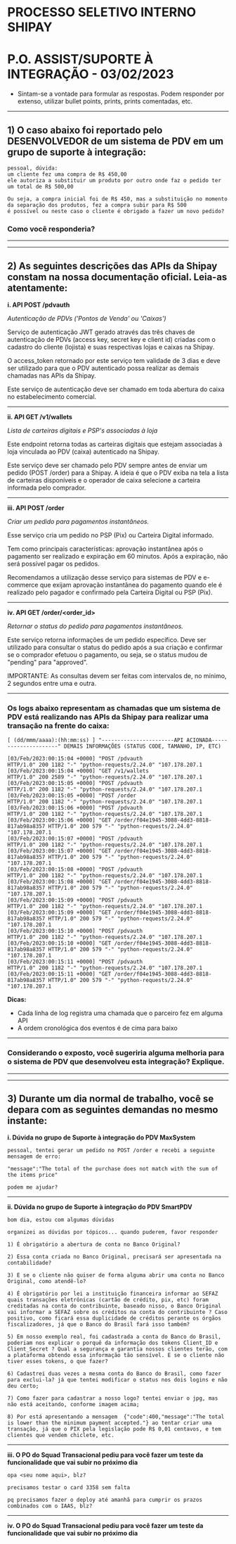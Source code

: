 # PROCESSO SELETIVO INTERNO SHIPAY
# P.O. ASSIST/SUPORTE À INTEGRAÇÃO - 03/02/2023

- Sintam-se a vontade para formular as respostas. Podem responder por extenso, utilizar bullet points, prints, prints comentadas, etc.

---

## 1) O caso abaixo foi reportado pelo DESENVOLVEDOR de um sistema de PDV em um grupo de suporte à integração:

```
pessoal, dúvida:
um cliente fez uma compra de R$ 450,00
ele autoriza a substituir um produto por outro onde faz o pedido ter um total de R$ 500,00

Ou seja, a compra inicial foi de R$ 450, mas a substituição no momento da separação dos produtos, fez a compra subir para R$ 500
é possível ou neste caso o cliente é obrigado a fazer um novo pedido?
```

### Como você responderia?



----
----




## 2) As seguintes descrições das APIs da Shipay constam na nossa documentação oficial. Leia-as atentamente:



**i. API POST /pdvauth**

*Autenticação de PDVs ('Pontos de Venda' ou 'Caixas')*

Serviço de autenticação JWT gerado através das três chaves de autenticação de PDVs (access key, secret key e client id) criadas com o cadastro do cliente (lojista) e suas respectivas lojas e caixas na Shipay.

O access_token retornado por este serviço tem validade de 3 dias e deve ser utilizado para que o PDV autenticado possa realizar as demais chamadas nas APIs da Shipay.

Este serviço de autenticação deve ser chamado em toda abertura do caixa no estabelecimento comercial.

---

**ii. API GET /v1/wallets**

*Lista de carteiras digitais e PSP's associadas à loja*

Este endpoint retorna todas as carteiras digitais que estejam associadas à loja vinculada ao PDV (caixa) autenticado na Shipay.

Este serviço deve ser chamado pelo PDV sempre antes de enviar um pedido (POST /order) para a Shipay. A ideia é que o PDV exiba na tela a lista de carteiras disponíveis e o operador de caixa selecione a carteira informada pelo comprador.

---

**iii. API POST /order**

*Criar um pedido para pagamentos instantâneos.*

Esse serviço cria um pedido no PSP (Pix) ou Carteira Digital informado.

Tem como principais características: aprovação instantânea após o pagamento ser realizado e expiração em 60 minutos. Após a expiração, não será possível pagar os pedidos.

Recomendamos a utilização desse serviço para sistemas de PDV e e-commerce que exijam aprovação instantânea do pagamento quando ele é realizado pelo pagador e confirmado pela Carteira Digital ou PSP (Pix).

---

**iv. API GET /order/<order_id>**

*Retornar o status do pedido para pagamentos instantâneos.*

Este serviço retorna informações de um pedido específico. Deve ser utilizado para consultar o status do pedido após a sua criação e confirmar se o comprador efetuou o pagamento, ou seja, se o status mudou de "pending" para "approved".

IMPORTANTE: As consultas devem ser feitas com intervalos de, no mínimo, 2 segundos entre uma e outra.

----

### Os logs abaixo representam as chamadas que um sistema de PDV está realizando nas APIs da Shipay para realizar uma transação na frente do caixa:

```
[ (dd/mmm/aaaa):(hh:mm:ss) ] "-----------------------API ACIONADA---------------------" DEMAIS INFORMAÇÕES (STATUS CODE, TAMANHO, IP, ETC)

[03/Feb/2023:00:15:04 +0000] "POST /pdvauth                                   HTTP/1.0" 200 1182 "-" "python-requests/2.24.0" "107.178.207.1
[03/Feb/2023:00:15:04 +0000] "GET /v1/wallets                                 HTTP/1.0" 200 2589 "-" "python-requests/2.24.0" "107.178.207.1
[03/Feb/2023:00:15:05 +0000] "POST /pdvauth                                   HTTP/1.0" 200 1182 "-" "python-requests/2.24.0" "107.178.207.1
[03/Feb/2023:00:15:05 +0000] "POST /order                                     HTTP/1.0" 200 1182 "-" "python-requests/2.24.0" "107.178.207.1
[03/Feb/2023:00:15:06 +0000] "POST /pdvauth                                   HTTP/1.0" 200 1182 "-" "python-requests/2.24.0" "107.178.207.1
[03/Feb/2023:00:15:06 +0000] "GET /order/f04e1945-3088-4dd3-8818-817ab98a8357 HTTP/1.0" 200 579 "-" "python-requests/2.24.0" "107.178.207.1
[03/Feb/2023:00:15:07 +0000] "POST /pdvauth                                   HTTP/1.0" 200 1182 "-" "python-requests/2.24.0" "107.178.207.1
[03/Feb/2023:00:15:07 +0000] "GET /order/f04e1945-3088-4dd3-8818-817ab98a8357 HTTP/1.0" 200 579 "-" "python-requests/2.24.0" "107.178.207.1
[03/Feb/2023:00:15:08 +0000] "POST /pdvauth                                   HTTP/1.0" 200 1182 "-" "python-requests/2.24.0" "107.178.207.1
[03/Feb/2023:00:15:08 +0000] "GET /order/f04e1945-3088-4dd3-8818-817ab98a8357 HTTP/1.0" 200 579 "-" "python-requests/2.24.0" "107.178.207.1
[03/Feb/2023:00:15:09 +0000] "POST /pdvauth                                   HTTP/1.0" 200 1182 "-" "python-requests/2.24.0" "107.178.207.1
[03/Feb/2023:00:15:09 +0000] "GET /order/f04e1945-3088-4dd3-8818-817ab98a8357 HTTP/1.0" 200 579 "-" "python-requests/2.24.0" "107.178.207.1
[03/Feb/2023:00:15:10 +0000] "POST /pdvauth                                   HTTP/1.0" 200 1182 "-" "python-requests/2.24.0" "107.178.207.1
[03/Feb/2023:00:15:10 +0000] "GET /order/f04e1945-3088-4dd3-8818-817ab98a8357 HTTP/1.0" 200 579 "-" "python-requests/2.24.0" "107.178.207.1
[03/Feb/2023:00:15:11 +0000] "POST /pdvauth                                   HTTP/1.0" 200 1182 "-" "python-requests/2.24.0" "107.178.207.1
[03/Feb/2023:00:15:11 +0000] "GET /order/f04e1945-3088-4dd3-8818-817ab98a8357 HTTP/1.0" 200 579 "-" "python-requests/2.24.0" "107.178.207.1
```
**Dicas:**
- Cada linha de log registra uma chamada que o parceiro fez em alguma API
- A ordem cronológica dos eventos é de cima para baixo

----

### Considerando o exposto, você sugeriria alguma melhoria para o sistema de PDV que desenvolveu esta integração? Explique.



----
----




## 3) Durante um dia normal de trabalho, você se depara com as seguintes demandas no mesmo instante:

**i. Dúvida no grupo de Suporte à integração do PDV MaxSystem**
```
pessoal, tentei gerar um pedido no POST /order e recebi a seguinte mensagem de erro:

"message":"The total of the purchase does not match with the sum of the items price"

podem me ajudar?
```

---

**ii. Dúvida no grupo de Suporte à integração do PDV SmartPDV**
```
bom dia, estou com algumas dúvidas

organizei as dúvidas por tópicos... quando puderem, favor responder

1) É obrigatório a abertura de conta no Banco Original?

2) Essa conta criada no Banco Original, precisará ser apresentada na contabilidade?

3) E se o cliente não quiser de forma alguma abrir uma conta no Banco Original, como atendê-lo?  

4) É obrigatório por lei a instituição financeira informar ao SEFAZ quais transações eletrônicas (cartão de crédito, pix, etc) foram creditadas na conta do contribuinte, baseado nisso, o Banco Original vai informar a SEFAZ sobre os créditos na conta do contribuinte ? Caso positivo, como ficará essa duplicidade de créditos perante os órgãos fiscalizadores, já que o Banco do Brasil fará isso também? 

5) Em nosso exemplo real, foi cadastrada a conta do Banco do Brasil, poderiam nos explicar o porquê da informação dos tokens Client_ID e Client_Secret ? Qual a segurança e garantia nossos clientes terão, com a plataforma obtendo essa informação tão sensível. E se o cliente não tiver esses tokens, o que fazer?

6) Cadastrei duas vezes a mesma conta do Banco do Brasil, como fazer para exclui-la? já que tentei modificar o status nos dois logins e não deu certo;

7) Como fazer para cadastrar a nosso logo? tentei enviar o jpg, mas não está aceitando, conforme imagem acima;

8) Por está apresentando a mensagem  {"code":400,"message":"The total is lower than the minimum payment accepted."} ao tentar criar uma transação, já que o PIX pela legislação pode R$ 0,01 centavos, e tem clientes que vendem chiclete, etc.
```

---

**iii. O PO do Squad Transacional pediu para você fazer um teste da funcionalidade que vai subir no próximo dia**

```
opa <seu nome aqui>, blz?

precisamos testar o card 3358 sem falta

pq precisamos fazer o deploy até amanhã para cumprir os prazos combinados com o IAAS, blz? 
```

---

**iv. O PO do Squad Transacional pediu para você fazer um teste da funcionalidade que vai subir no próximo dia**


